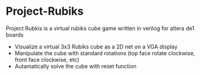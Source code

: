 # Project-Rubiks
Project Rubkis is a virtual rubiks cube game written in verilog for altera de1 boards
* Visualize a virtual 3x3 Rubiks cube as a 2D net on a VGA display
* Manipulate the cube with standard rotations (top face rotate clockwise, front face clockwise, etc)
* Autamatically solve the cube with reset function
